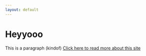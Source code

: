 ```yaml
---
layout: default
---
```

<div class="blurb">
	<h1>Heyyooo</h1>
	<p>This is a paragraph (kindof)
	<a href="/about">Click here to read more about this site</a></p>
</div>
